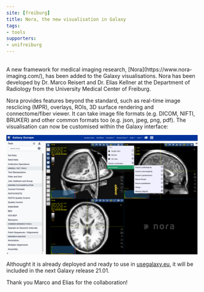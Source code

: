 ```yaml
---
site: [freiburg]
title: Nora, the new visualisation in Galaxy
tags:
- tools
supporters:
- unifreiburg
---
```


<br>
A new framework for medical imaging research, [Nora](https://www.nora-imaging.com/), has been added to the Galaxy visualisations. Nora has been developed by Dr. Marco Reisert and Dr. Elias Kellner at the Department of Radiology from the University Medical Center of Freiburg.

Nora provides features beyond the standard, such as real-time image resclicing (MPR), overlays, ROIs, 3D surface rendering and connectome/fiber viewer. It can take image file formats (e.g. DICOM, NIFTI, BRUKER) and other common formats too (e.g. json, jpeg, png, pdf). The visualisation can now be customised within the Galaxy interface: 

![nora](/assets/media/2021-01-15-nora.png)

Althought it is already deployed and ready to use in [usegalaxy.eu](https://usegalaxy.eu/visualizations), it will be included in the next Galaxy release 21.01.

Thank you Marco and Elias for the collaboration!